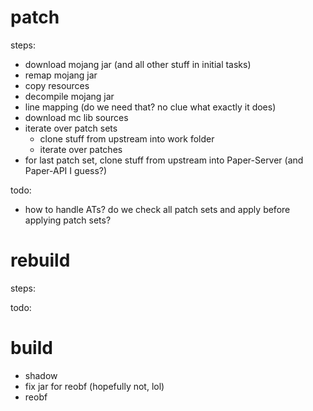 # patch
steps:
* download mojang jar (and all other stuff in initial tasks)
* remap mojang jar
* copy resources
* decompile mojang jar
* line mapping (do we need that? no clue what exactly it does)
* download mc lib sources
* iterate over patch sets
  * clone stuff from upstream into work folder
  * iterate over patches
* for last patch set, clone stuff from upstream into Paper-Server (and Paper-API I guess?)

todo:
* how to handle ATs? do we check all patch sets and apply before applying patch sets?

# rebuild
steps:

todo:

# build
* shadow
* fix jar for reobf (hopefully not, lol)
* reobf
